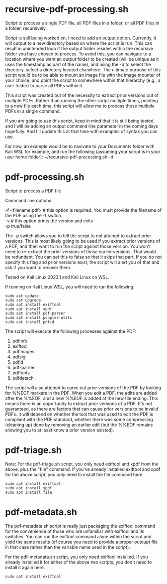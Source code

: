 # recursive-pdf-processing.sh
Script to process a single PDF file, all PDF files in a folder, or all PDF files in a folder, recursively.

Script is still being worked on. I need to add an output option. Currently, it will output to a new directory based on where the script is run. This can result in unintended loop if the output folder resides within the recursive folder you have chosen to process. To avoid this, you can navigate to a location where you want an output folder to be created (will be unique as it uses the timestamp as part of the name), and using the -d to select the directory, select a directory located elsewhere. The ultimate purpose of this script would be to be able to mount an image file with the image mounter of your choice, and point the script to somewhere within that hierarchy (e.g., a user folder) to parse all PDFs within it.

This script was created out of the necessity to extract prior versions out of multiple PDFs. Rather than running the other script multiple times, pointing to a new file each time, this script will allow me to process those multiple PDFs in a single command.

If you are going to use this script, keep in mind that it is still being tested, and I will be adding an output command line parameter in the coming days hopefully. And I'll update this at that time with examples of syntax you can use.

For now, an example would be to navivate to your Documents folder with Kali WSL for example, and run the following (assuming your script is in your user home folder):
~/recursive-pdf-processing.sh -d 

# pdf-processing.sh
Script to process a PDF file

Command line options:

-f <filename.pdf>   # this option is required. You must provide the filename of the PDF using the -f switch.  
-v                  # this option prints the version and exits  
-p true/false  

The -p switch allows you to tell the script to not attempt to extract prior versions. This is most likely going to be used if you extract prior versions of a PDF, and then want to run the script against those version. You won't need to re-extract the prior versions of those earlier versions. That would be redundant. You can set this to false so that it skips that part. If you do not specify this flag and prior versions exist, the script will alert you of that and ask if you want to recover them.

Tested on Kali Linux 2023.1 and Kali Linux on WSL.

If running on Kali Linux WSL, you will need to run the following:

```
sudo apt update
sudo apt upgrade
sudo apt install exiftool
sudo apt install xpdf
sudo apt install pdf-parser
sudo apt install poppler-utils
sudo apt install pdfid

```
The script will execute the following processes against the PDF:
1. pdfinfo
2. exiftool
3. pdfimages
4. pdfsig
5. pdfid
6. pdf-parser
7. pdffonts
8. pdfdetach

The script will also attempt to carve out prior versions of the PDF by looking for %%EOF markers in the PDF. When you edit a PDF, the edits are added after the %%EOF, and a new %%EOF is added at the new file ending. This means there is an opportunity to extract prior versions of a PDF. It's not guaranteed, as there are factors that can cause prior versions to be invalid PDFs. It will depend on whether the tool that was used to edit the PDF is compliant with the PDF standard, whether there was some compressing (cleaning up) done by removing an earlier edit (but the %%EOF remains allowing you to at least know a prior version existed).

# pdf-triage.sh
Note: 
For the pdf-triage.sh script, you only need exiftool and xpdf from the above, plus the "file" command. If you've already installed exiftool and xpdf for the above script, you only need to install the file command here.
```
sudo apt install exiftool
sudo apt install xpdf
sudo apt install file
```
# pdf-metadata.sh
The pdf-metadata.sh script is really just packaging the exiftool command for the convenience of those who are unfamiliar with exiftool and its switches. You can run the exiftool command alone within the script and yield the same results (of course you need to provide a proper outoupt file in that case rather than the variable name used in the script).

For the pdf-metadata.sh script, you only need exiftool installed. If you already installed it for either of the above two scripts, you don't need to install it again here.
```
sudo apt install exiftool
```
